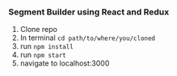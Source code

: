 ### Segment Builder using React and Redux

1. Clone repo
2. In terminal `cd path/to/where/you/cloned`
3. run `npm install`
4. run `npm start`
5. navigate to localhost:3000